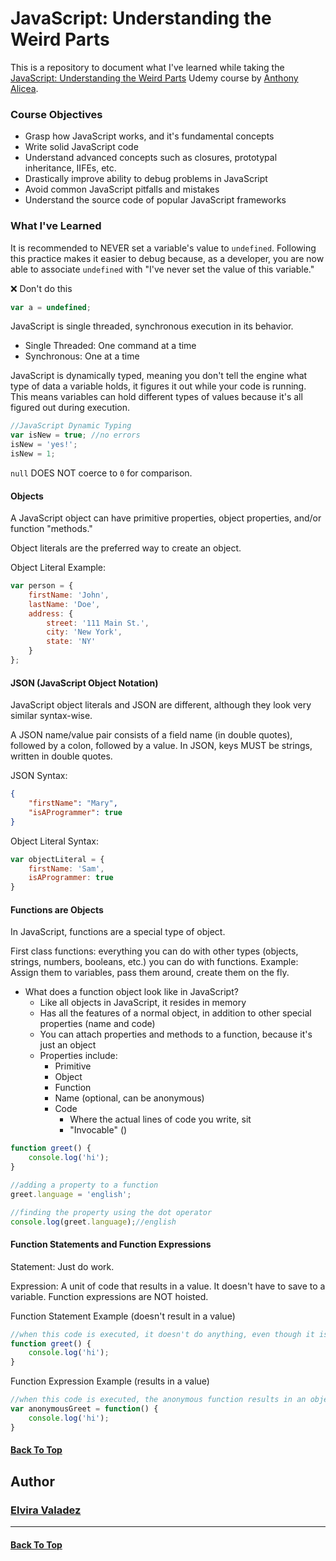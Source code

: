 # JavaScript: Understanding the Weird Parts

This is a repository to document what I've learned while taking the [JavaScript: Understanding the Weird Parts](https://www.udemy.com/course/understand-javascript/) Udemy course by [Anthony Alicea](https://www.udemy.com/course/understand-javascript/#instructor-1).

### Course Objectives
- Grasp how JavaScript works, and it's fundamental concepts
- Write solid JavaScript code
- Understand advanced concepts such as closures, prototypal inheritance, IIFEs, etc.
- Drastically improve ability to debug problems in JavaScript
- Avoid common JavaScript pitfalls and mistakes
- Understand the source code of popular JavaScript frameworks

### What I've Learned

It is recommended to NEVER set a variable's value to `undefined`. Following this practice makes it easier to debug because, as a developer, you are now able to associate `undefined` with "I've never set the value of this variable."

❌ Don't do this️
```js
var a = undefined;
```

JavaScript is single threaded, synchronous execution in its behavior.

- Single Threaded: One command at a time
- Synchronous: One at a time

JavaScript is dynamically typed, meaning you don't tell the engine what type of data a variable holds, it figures it out while your code is running.  This means variables can hold different types of values because it's all figured out during execution.
```js
//JavaScript Dynamic Typing
var isNew = true; //no errors
isNew = 'yes!';
isNew = 1;
```

`null` DOES NOT coerce to `0` for comparison.


#### Objects
A JavaScript object can have primitive properties, object properties, and/or function "methods."

Object literals are the preferred way to create an object.

Object Literal Example:
```js
var person = {
    firstName: 'John',
    lastName: 'Doe',
    address: {
        street: '111 Main St.',
        city: 'New York',
        state: 'NY'
    }
};
```

#### JSON (JavaScript Object Notation)

JavaScript object literals and JSON are different, although they look very similar syntax-wise. 

A JSON name/value pair consists of a field name (in double quotes), followed by a colon, followed by a value. In JSON, keys MUST be strings, written in double quotes.

JSON Syntax:
```json
{
    "firstName": "Mary",
    "isAProgrammer": true
}
```

Object Literal Syntax:
```js
var objectLiteral = {
    firstName: 'Sam',
    isAProgrammer: true
}
```

#### Functions are Objects
In JavaScript, functions are a special type of object.

First class functions: everything you can do with other types (objects, strings, numbers, booleans, etc.) you can do with functions. Example: Assign them to variables, pass them around, create them on the fly.

- What does a function object look like in JavaScript?
    - Like all objects in JavaScript, it resides in memory
    - Has all the features of a normal object, in addition to other special properties (name and code)
    - You can attach properties and methods to a function, because it's just an object
    - Properties include:
        - Primitive
        - Object
        - Function
        - Name (optional, can be anonymous)
        - Code
            - Where the actual lines of code you write, sit
            - "Invocable" ()

```js
function greet() {
    console.log('hi');
}

//adding a property to a function
greet.language = 'english';

//finding the property using the dot operator
console.log(greet.language);//english
```

#### Function Statements and Function Expressions

Statement: Just do work.

Expression: A unit of code that results in a value. It doesn't have to save to a variable. Function expressions are NOT hoisted.

Function Statement Example (doesn't result in a value)
```js
//when this code is executed, it doesn't do anything, even though it is saved to memory
function greet() {
    console.log('hi');
}
```

Function Expression Example (results in a value)
```js
//when this code is executed, the anonymous function results in an object being created. It returns an object
var anonymousGreet = function() {
    console.log('hi');
}
```

#### [Back To Top](#javascript-understanding-the-weird-parts)

## Author

### [Elvira Valadez](https://github.com/elviravaladez)

---

#### [Back To Top](#javascript-understanding-the-weird-parts)